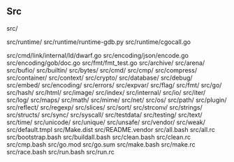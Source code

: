 ## Src

src/

src/runtime/
src/runtime/runtime-gdb.py
src/runtime/cgocall.go


src/cmd/link/internal/ld/dwarf.go
src/encoding/json/encode.go
src/encoding/gob/doc.go
src/fmt/fmt_test.go
src/archive/
src/arena/
src/bufio/
src/builtin/
src/bytes/
src/cmd/
src/cmp/
src/compress/
src/container/
src/context/
src/crypto/
src/database/
src/debug/
src/embed/
src/encoding/
src/errors/
src/expvar/
src/flag/
src/fmt/
src/go/
src/hash/
src/html/
src/image/
src/index/
src/internal/
src/io/
src/iter/
src/log/
src/maps/
src/math/
src/mime/
src/net/
src/os/
src/path/
src/plugin/
src/reflect/
src/regexp/
src/slices/
src/sort/
src/strconv/
src/strings/
src/structs/
src/sync/
src/syscall/
src/testdata/
src/testing/
src/text/
src/time/
src/unicode/
src/unique/
src/unsafe/
src/vendor/
src/weak/
src/default.tmpl
src/Make.dist
src/README.vendor
src/all.bash
src/all.rc
src/bootstrap.bash
src/buildall.bash
src/clean.bash
src/clean.rc
src/cmp.bash
src/go.mod
src/go.sum
src/make.bash
src/make.rc
src/race.bash
src/run.bash
src/run.rc